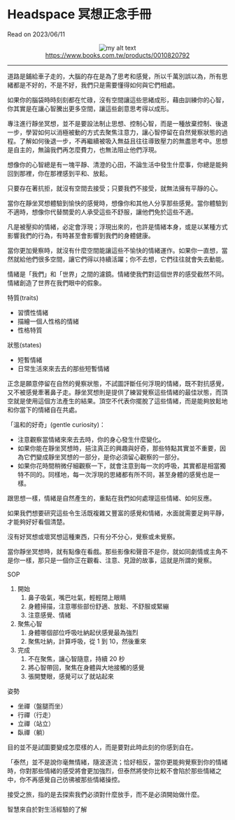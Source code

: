 # Headspace 冥想正念手冊

Read on 2023/06/11

<figure align="center">
  <img src="https://im1.book.com.tw/image/getImage?i=https://www.books.com.tw/img/001/082/07/0010820792.jpg&v=5cc03aack&w=348&h=348" alt="my alt text"/>
  <figcaption><a href="https://www.books.com.tw/products/0010820792">https://www.books.com.tw/products/0010820792</a></figcaption>
</figure>

---

道路是鋪給車子走的，大腦的存在是為了思考和感覺，所以千萬別誤以為，所有思緒都是不好的，不是不好，我們只是需要懂得如何與它們相處。

如果你的腦袋時時刻刻都在忙碌，沒有空間讓這些思緒成形，藉由訓練你的心智，你其實是在讓心智騰出更多空間，讓這些創意思考得以成形。

專注進行靜坐冥想，並不是要設法制止思想、控制心智，而是一種放棄控制、後退一步，學習如何以消極被動的方式去聚焦注意力，讓心智停留在自然覺察狀態的過程。了解如何後退一步，不再繼續被吸入無益且往往導致壓力的無盡思考中。思想是自主的，無論我們再怎麼費力，也無法阻止他們浮現。

想像你的心智總是有一塊平靜、清澄的心田，不論生活中發生什麼事，你總是能夠回到那裡，你在那裡感到平和、放鬆。

只要存在著抗拒，就沒有空間去接受；只要我們不接受，就無法擁有平靜的心。

當你在靜坐冥想體驗到愉快的感覺時，想像你和其他人分享那些感覺。當你體驗到不適時，想像你代替關愛的人承受這些不舒服，讓他們免於這些不適。

凡是被壓抑的情緒，必定會浮現；浮現出來的，也許是情緒本身，或是以某種方式影響我們的行為，有時甚至會影響到我們的身體健康。

當你更加覺察時，就沒有什麼空間能讓這些不愉快的情緒運作。如果你一直想，當然就給他們很多空間，讓它們得以持續活躍；你不去想，它們往往就會失去動能。

情緒是「我們」和「世界」之間的濾鏡。情緒使我們對這個世界的感受截然不同。情緒創造了世界在我們眼中的假象。

特質(traits)

- 習慣性情緒
- 描繪一個人性格的情緒
- 性格特質

狀態(states)

- 短暫情緒
- 日常生活來來去去的那些短暫情緒

正念是願意停留在自然的覺察狀態，不試圖評斷任何浮現的情緒，既不對抗感覺，又不被感覺牽著鼻子走。靜坐冥想則是提供了練習覺察這些情緒的最佳狀態，而頂空就是使用這個方法產生的結果。頂空不代表你擺脫了這些情緒，而是能夠放鬆地和你當下的情緒自在共處。

「溫和的好奇」(gentle curiosity)：

- 注意觀察當情緒來來去去時，你的身心發生什麼變化。
- 如果你能在靜坐冥想時，挹注真正的興趣與好奇，那些特點其實並不重要，因為它們變成靜坐冥想的一部分，是你必須留心觀察的一部分。
- 如果你花時間稍微仔細觀察一下，就會注意到每一次的呼吸，其實都是相當獨特不同的。同樣地，每一次浮現的思緒都有所不同，甚至身體的感覺也是一樣。

跟思想一樣，情緒是自然產生的，重點在我們如何處理這些情緒、如何反應。

如果我們想要研究這些令生活既複雜又豐富的感覺和情緒，水面就需要足夠平靜，才能夠好好看個清楚。

沒有好冥想或壞冥想這種東西，只有分不分心，覺察或未覺察。

當你靜坐冥想時，就有點像在看戲。那些影像和聲音不是你，就如同劇情或主角不是你一樣，那只是一個你正在觀看、注意、見證的故事，這就是所謂的覺察。

SOP

1. 開始
   1. 鼻子吸氣，嘴巴吐氣，輕輕閉上眼睛
   1. 身體掃描，注意哪些部份舒適、放鬆、不舒服或緊繃
   1. 注意感覺、情緒
1. 聚焦心智
   1. 身體哪個部位呼吸吐納起伏感覺最為強烈
   1. 聚焦吐納，計算呼吸，從 1 到 10，然後重來
1. 完成
   1. 不在聚焦，讓心智隨意，持續 20 秒
   1. 將心智帶回，聚焦在身體與大地接觸的感覺
   1. 張開雙眼，感覺可以了就站起來

姿勢

- 坐禪（盤腿而坐）
- 行禪（行走）
- 立禪（站立）
- 臥禪（躺）

目的並不是試圖要變成怎麼樣的人，而是要對此時此刻的你感到自在。

「泰然」並不是說你毫無情緒，隨波逐流；恰好相反，當你更能夠覺察到你的情緒時，你對那些情緒的感受將會更加強烈，但泰然將使你比較不會陷於那些情緒之中，你不再感覺自己彷彿被那些情緒操控。

接受之旅，指的是去探索我們必須對什麼放手，而不是必須開始做什麼。

智慧來自於對生活經驗的了解
